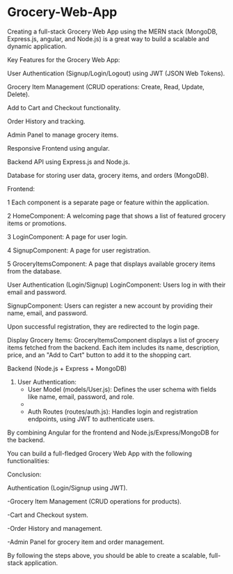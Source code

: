 # Grocery-Web-App
Creating a full-stack Grocery Web App using the MERN stack (MongoDB, Express.js, angular, and Node.js) is a great way to build a scalable and dynamic application. 

Key Features for the Grocery Web App:

User Authentication (Signup/Login/Logout) using JWT (JSON Web Tokens).

Grocery Item Management (CRUD operations: Create, Read, Update, Delete).

Add to Cart and Checkout functionality.

Order History and tracking.

Admin Panel to manage grocery items.

Responsive Frontend using angular.

Backend API using Express.js and Node.js.

Database for storing user data, grocery items, and orders (MongoDB).


Frontend:

   1 Each component is a separate page or feature within the application. 
   
   2 HomeComponent: A welcoming page that shows a list of featured grocery items or promotions.
   
   3 LoginComponent: A page for user login.
   
   4 SignupComponent: A page for user registration.
   
   5 GroceryItemsComponent: A page that displays available grocery items from the database.
   
User Authentication (Login/Signup)
   LoginComponent: Users log in with their email and password. 
   
   SignupComponent: Users can register a new account by providing their name, email, and password.
   
   Upon successful registration, they are redirected to the login page.

Display Grocery Items:
    GroceryItemsComponent displays a list of grocery items fetched from the backend.
    Each item includes its name, description, price, and an "Add to Cart" button to add it to the shopping cart.

Backend (Node.js + Express + MongoDB)

1. User Authentication:
   - User Model (models/User.js): Defines the user schema with fields like name, email, password, and role.
   - 
   - Auth Routes (routes/auth.js): Handles login and registration endpoints, using JWT to authenticate users.

By combining Angular for the frontend and Node.js/Express/MongoDB for the backend. 

You can build a full-fledged Grocery Web App with the following functionalities:

Conclusion:

Authentication (Login/Signup using JWT).

  -Grocery Item Management (CRUD operations for products).
  
  -Cart and Checkout system.
  
  -Order History and management.
  
  -Admin Panel for grocery item and order management.
  
By following the steps above, you should be able to create a scalable, full-stack application.


